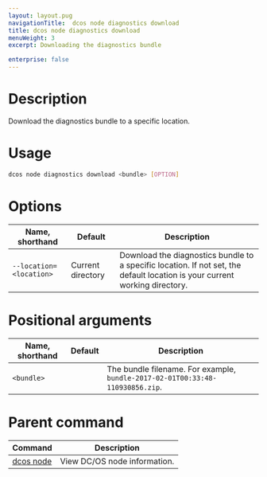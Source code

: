 ```yaml
---
layout: layout.pug
navigationTitle:  dcos node diagnostics download
title: dcos node diagnostics download
menuWeight: 3
excerpt: Downloading the diagnostics bundle

enterprise: false
---
```


<!-- This source repo for this topic is https://github.com/dcos/dcos-docs -->


# Description
Download the diagnostics bundle to a specific location.

# Usage

```bash
dcos node diagnostics download <bundle> [OPTION]
```

# Options

| Name, shorthand | Default | Description |
|---------|-------------|-------------|
| `--location=<location>`   |  Current directory |  Download the diagnostics bundle to a specific location. If not set, the default location is your current working directory. |

# Positional arguments

| Name, shorthand | Default | Description |
|---------|-------------|-------------|
| `<bundle>`   |             |  The bundle filename. For example, `bundle-2017-02-01T00:33:48-110930856.zip`. |

# Parent command

| Command | Description |
|---------|-------------|
| [dcos node](/1.12/cli/command-reference/dcos-node/) | View DC/OS node information. |

<!-- # Examples -->
